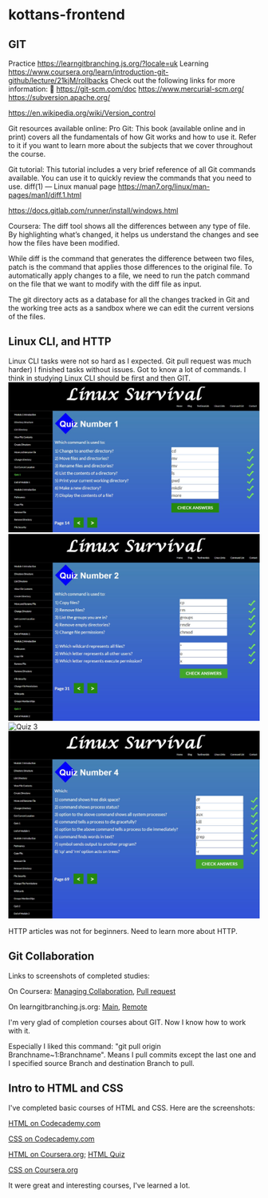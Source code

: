 # kottans-frontend

## GIT
Practice https://learngitbranching.js.org/?locale=uk
Learning https://www.coursera.org/learn/introduction-git-github/lecture/21kjM/rollbacks 
Check out the following links for more information:

https://git-scm.com/doc
https://www.mercurial-scm.org/
https://subversion.apache.org/

https://en.wikipedia.org/wiki/Version_control

Git resources available online:
Pro Git: This book (available online and in print) covers all the fundamentals of how Git works and how to use it. Refer to it if you want to learn more about the subjects that we cover throughout the course.

Git tutorial: This tutorial includes a very brief reference of all Git commands available. You can use it to quickly review the commands that you need to use.
diff(1) — Linux manual page 
https://man7.org/linux/man-pages/man1/diff.1.html 

https://docs.gitlab.com/runner/install/windows.html

Coursera:
The diff tool shows all the differences between any type of file. By highlighting what’s changed, it helps us understand the changes and see how the files have been modified.

While diff is the command that generates the difference between two files, patch is the command that applies those differences to the original file.
To automatically apply changes to a file, we need to run the patch command on the file that we want to modify with the diff file as input.

The git directory acts as a database for all the changes tracked in Git and the working tree acts as a sandbox where we can edit the current versions of the files.

## Linux CLI, and HTTP

Linux CLI tasks were not so hard as I expected. Git pull request was much harder)
I finished tasks without issues. Got to know a lot of commands. I think in studying Linux CLI should be first and then GIT.
![Quiz 1](task_linux_cli/Quiz_1.jpg)
![Quiz 2](task_linux_cli/Quiz_2.jpg)
![Quiz 3](task_linux_cli_Quiz_3.jpg)
![Quiz 4](task_linux_cli/Quiz_4.jpg)

HTTP articles was not for beginners. Need to learn more about HTTP.

## Git Collaboration

Links to screenshots of completed studies:

On Coursera: [Managing Collaboration](GIT%20Collaboration/Week4_Managing_Collaboration.jpg), [Pull request](GIT%20Collaboration/Week4_Pull_request.png)

On learngitbranching.js.org: [Main](GIT%20Collaboration/Learninggitbranching_1_main.png), [Remote](GIT%20Collaboration/Learninggitbranching_2_remote.png)

I'm very glad of completion courses about GIT. Now I know how to work with it.

Especially I liked this command: "git pull origin Branchname~1:Branchname".
 Means I pull commits except the last one and I specified source Branch and destination Branch to pull.
 
 ## Intro to HTML and CSS

 I've completed basic courses of HTML and CSS. Here are the screenshots:

 [HTML on Codecademy.com](task_html_css_intro/HTML.png)
 
 [CSS on Codecademy.com](task_html_css_intro/CSS.png)

[HTML on Coursera.org](task_html_css_intro/HTML_Coursera.png);
[HTML Quiz](task_html_css_intro/HTML_test_Coursera.png)

[CSS on Coursera.org](task_html_css_intro/CSS_Coursera.png)

It were great and interesting courses, I've learned a lot.